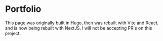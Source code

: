 # Portfolio
This page was originally built in Hugo, then was rebuilt with Vite and React, and is now being rebuilt with NextJS. I will not be accepting PR's on this project.
